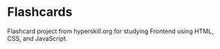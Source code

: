 # Flashcards
Flashcard project from hyperskill.org for studying Frontend using HTML, CSS, and JavaScript.

